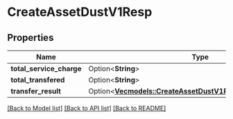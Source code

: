 # CreateAssetDustV1Resp

## Properties

Name | Type | Description | Notes
------------ | ------------- | ------------- | -------------
**total_service_charge** | Option<**String**> |  | [optional]
**total_transfered** | Option<**String**> |  | [optional]
**transfer_result** | Option<[**Vec<models::CreateAssetDustV1RespTransferResultInner>**](CreateAssetDustV1Resp_transferResult_inner.md)> |  | [optional]

[[Back to Model list]](../README.md#documentation-for-models) [[Back to API list]](../README.md#documentation-for-api-endpoints) [[Back to README]](../README.md)


